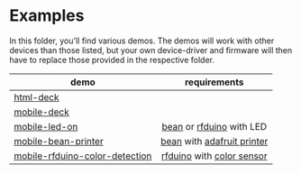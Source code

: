 # Examples

In this folder, you'll find various demos. 
The demos will work with other devices than those listed, but your own device-driver and firmware will then have to replace those provided in the respective folder.

| demo| requirements|
| -------------|:-------------:|
| [html-deck](./html-deck)||
| [mobile-deck](./mobile-deck)||
| [mobile-led-on](./mobile-led-on)|[bean](legacy.punchthrough.com/bean/) or [rfduino](www.rfduino.com) with LED|
| [mobile-bean-printer](./mobile-bean-printer) | [bean](legacy.punchthrough.com/bean/) with [adafruit printer](https://learn.adafruit.com/mini-thermal-receipt-printer) |
| [mobile-rfduino-color-detection](./mobile-rfduino-color-detection) |[rfduino](www.rfduino.com) with [color sensor](https://www.adafruit.com/products/1334)|
